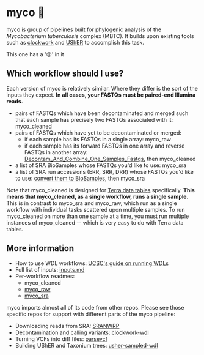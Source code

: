 # myco 🍄
myco is group of pipelines built for phylogenic analysis of the _Mycobacterium tuberculosis_ complex (MBTC). It builds upon existing tools such as [clockwork](https://github.com/iqbal-lab-org/clockwork) and [UShER](https://www.nature.com/articles/s41588-021-00862-7) to accomplish this task.

This one has a '🙃' in it

## Which workflow should I use?
Each version of myco is relatively similar. Where they differ is the sort of the inputs they expect. **In all cases, your FASTQs must be paired-end Illumina reads.**
* pairs of FASTQs which have been decontaminated and merged such that each sample has precisely two FASTQs associated with it: myco_cleaned
* pairs of FASTQs which have yet to be decontaminated or merged:
  * if each sample has its FASTQs in a single array: myco_raw
  * if each sample has its forward FASTQs in one array and reverse FASTQs in another array: [Decontam_And_Combine_One_Samples_Fastqs](https://dockstore.org/workflows/github.com/aofarrel/clockwork-wdl/Decontam_And_Combine_One_Samples_Fastqs), then myco_cleaned
* a list of SRA BioSamples whose FASTQs you'd like to use: myco_sra
* a list of SRA run accessions (ERR, SRR, DRR) whose FASTQs you'd like to use: [convert them to BioSamples](https://dockstore.org/workflows/github.com/aofarrel/SRANWRP/get_biosample_accessions_from_run_accessions:main?tab=info), then myco_sra

Note that myco_cleaned is designed for [Terra data tables](https://support.terra.bio/hc/en-us/articles/360025758392) specifically. **This means that myco_cleaned, as a single workflow, runs a single sample.** This is in contrast to myco_sra and myco_raw, which run as a single workflow with individual tasks scattered upon multiple samples. To run myco_cleaned on more than one sample at a time, you must run multiple instances of myco_cleaned -- which is very easy to do with Terra data tables.

## More information
* How to use WDL workflows: [UCSC's guide on running WDLs](https://github.com/ucsc-cgp/training-resources/blob/main/WDL/running_a_wdl.md)
* Full list of inputs: [inputs.md](./doc/inputs.md)
* Per-workflow readmes:
  * myco_cleaned
  * [myco_raw](./doc/myco_raw.md)
  * [myco_sra](./doc/myco_sra.md)

myco imports almost all of its code from other repos. Please see those specific repos for support with different parts of the myco pipeline:
* Downloading reads from SRA: [SRANWRP](https://github.com/aofarrel/SRANWRP)
* Decontamination and calling variants: [clockwork-wdl](https://github.com/aofarrel/clockwork-wdl)
* Turning VCFs into diff files: [parsevcf](https://github.com/lilymaryam/parsevcf)
* Building UShER and Taxonium trees: [usher-sampled-wdl](https://github.com/aofarrel/usher-sampled-wdl)

